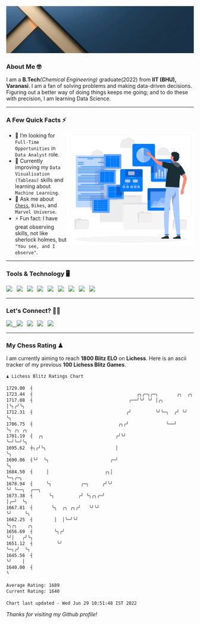   <img src= "https://github.com/Laxman-Lakhan/Laxman-Lakhan/blob/master/Assets/Header.gif">

### About Me 🤓

I am a **B.Tech**_(Chemical Engineering)_ graduate(2022) from **IIT (BHU), Varanasi**. I am a fan of solving problems and making data-driven decisions. Figuring out a better way of doing things keeps me going; and to do these with precision, I am learning Data Science.

---

### A Few Quick Facts ⚡️
<img align="right" alt="Coding" width="340" src="https://github.com/Laxman-Lakhan/Laxman-Lakhan/blob/master/Assets/Data_Vector.jpg">   

- 🤝 I’m looking for `Full-Time Opportunities` in `Data Analyst` role.
- 📖 Currently improving my `Data Visualisation (Tableau)` skills and learning about `Machine Learning`.
- 💬 Ask me about [`Chess`](https://lichess.org/@/YourKingIsInDanger), `Bikes`, and `Marvel Universe`.
- ⚡️ Fun fact: I have great observing skills, not like sherlock holmes, but `"You see, and I observe"`.

---
### Tools & Technology 🖥

<img src="https://img.shields.io/badge/Python-white?logo=Python&logoColor=ColorName&style=ShieldStyle" /> &nbsp;
<img src="https://img.shields.io/badge/MySQL-white?logo=MySQL&logoColor=ColorName&style=ShieldStyle" /> &nbsp;
<img src="https://img.shields.io/badge/Tableau-white?logo=Tableau&logoColor=ColorName&style=ShieldStyle" /> &nbsp;
<img src="https://img.shields.io/badge/Advance Excel-white?logo=Microsoft+Excel&logoColor=196F3D&style=ShieldStyle" /> &nbsp;
<img src="https://img.shields.io/badge/Google Analytics-white?logo=Google+Analytics&logoColor=ColorName&style=ShieldStyle" /> &nbsp;
<img src="https://img.shields.io/badge/Jupyter-white?logo=Jupyter&logoColor=ColorName&style=ShieldStyle" /> &nbsp;
<img src="https://img.shields.io/badge/pandas-white?logo=Pandas&logoColor=000080&style=ShieldStyle" /> &nbsp;
<img src="https://img.shields.io/badge/numpy-white?logo=Numpy&logoColor=85C1E9&style=ShieldStyle" /> &nbsp;
<img src="https://img.shields.io/badge/scikit learn-white?logo=Scikit+Learn&logoColor=ColorName&style=ShieldStyle" /> &nbsp;



---

### Let's Connect? 🫳🏻

<a href="mailto:laxmansingh.lakhan@gmail.com"> <img src="https://img.icons8.com/fluent/48/000000/gmail.png" width="3.5%"/> &nbsp;
[<img src="https://img.icons8.com/color/48/000000/linkedin.png" width="3.5%"/>](https://www.linkedin.com/in/laxman-lakhan/)  &nbsp;
[<img src="https://img.icons8.com/fluent/48/000000/facebook-new.png" width="3.5%"/>](https://www.facebook.com/s.laxmanlakhan/)  &nbsp;
[<img src="https://img.icons8.com/fluent/48/000000/instagram-new.png" width="3.5%"/>](https://www.instagram.com/laxman.lakhan/)  &nbsp;
[<img src="https://img.icons8.com/color/48/000000/twitter.png" width="3.5%"/>](https://twitter.com/laxman__lakhan)  &nbsp;

 ---
  
### My Chess Rating ♟
  
I am currently aiming to reach **1800 Blitz ELO** on **Lichess**. Here is an ascii tracker of my previous **100 Lichess Blitz Games**.

  ```
  ♟︎ 𝙻𝚒𝚌𝚑𝚎𝚜𝚜 𝙱𝚕𝚒𝚝𝚣 𝚁𝚊𝚝𝚒𝚗𝚐𝚜 𝙲𝚑𝚊𝚛𝚝
  
 1729.00  ┤
 1723.44  ┤                                       ╭╮╭─╮╭─╮       ╭╮  ╭╮
 1717.88  ┤                                    ╭──╯╰╯ ╰╯ │╭╮     │╰╮╭╯╰╮
 1712.31  ┤                                   ╭╯         ╰╯╰─╮  ╭╯ ╰╯  ╰╮
 1706.75  ┤                                ╭╮╭╯              ╰──╯       ╰╮ ╭╮ ╭╮
 1701.19  ┤  ╭╮                           ╭╯╰╯                           ╰─╯╰─╯╰╮
 1695.62  ┼╮╭╯╰╮                          │                                     ╰╮
 1690.06  ┤╰╯  ╰╮                       ╭─╯                                      ╰╮
 1684.50  ┤     │                     ╭╮│                                         ╰─╮╭─╮
 1678.94  ┤     ╰╮           ╭─╮     ╭╯╰╯                                           ╰╯ ╰──╮  ╭──╮
 1673.38  ┤      ╰╮         ╭╯ ╰╮╭╮╭─╯                                                    │╭─╯  ╰╮
 1667.81  ┤       ╰╮  ╭╮ ╭╮╭╯   ╰╯╰╯                                                      ╰╯     ╰╮
 1662.25  ┤        │  │╰─╯╰╯                                                                      ╰╮╭╮    ╭╮
 1656.69  ┤        ╰╮╭╯                                                                            ╰╯│   ╭╯╰╮
 1651.12  ┤         ╰╯                                                                               ╰─╮╭╯  ╰╮
 1645.56  ┤                                                                                            ╰╯    │
 1640.00  ┤                                                                                                  ╰ 

Average Rating: 1689
Current Rating: 1640

Chart last updated - Wed Jun 29 10:51:48 IST 2022  
  ```
  
  
*Thanks for visiting my Github profile!*
